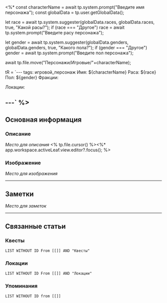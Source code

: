 <%*
const characterName = await tp.system.prompt("Введите имя персонажа");
const globalData = tp.user.getGlobalData();

let race = await tp.system.suggester(globalData.races, globalData.races, true, "Какой расы?");
if (race === "Другое") race = await tp.system.prompt("Введите расу персонажа");

let gender = await tp.system.suggester(globalData.genders, globalData.genders, true, "Какого пола?");
if (gender === "Другое") gender = await tp.system.prompt("Введите пол персонажа");

await tp.file.move("Персонажи/Игровые/"+characterName);

tR = `---
tags: игровой_персонаж
Имя: ${characterName}
Раса: ${race}
Пол: ${gender}
Фракции:
  

Локации:
  

---`
%>
---
## Основная информация
### Описание

*Место для описания*
<% tp.file.cursor() %><%* app.workspace.activeLeaf.view.editor?.focus(); %>
### Изображение

*Место для изображения*

---
## Заметки

*Место для заметок*

---
## Связанные статьи

### Квесты
```dataview
LIST WITHOUT ID From [[]] AND "Квесты"
```
### Локации
```dataview
LIST WITHOUT ID From [[]] AND "Локации"
```
### Упоминания
```dataview
LIST WITHOUT ID from [[]]
```
